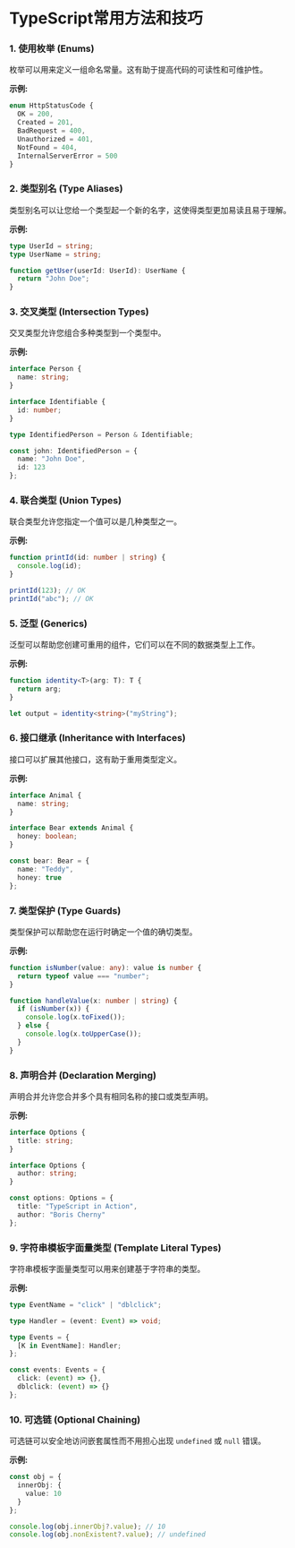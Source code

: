 # TypeScript常用方法和技巧

### 1. 使用枚举 (Enums)
枚举可以用来定义一组命名常量。这有助于提高代码的可读性和可维护性。

**示例:**
```typescript
enum HttpStatusCode {
  OK = 200,
  Created = 201,
  BadRequest = 400,
  Unauthorized = 401,
  NotFound = 404,
  InternalServerError = 500
}
```

### 2. 类型别名 (Type Aliases)
类型别名可以让您给一个类型起一个新的名字，这使得类型更加易读且易于理解。

**示例:**
```typescript
type UserId = string;
type UserName = string;

function getUser(userId: UserId): UserName {
  return "John Doe";
}
```

### 3. 交叉类型 (Intersection Types)
交叉类型允许您组合多种类型到一个类型中。

**示例:**
```typescript
interface Person {
  name: string;
}

interface Identifiable {
  id: number;
}

type IdentifiedPerson = Person & Identifiable;

const john: IdentifiedPerson = {
  name: "John Doe",
  id: 123
};
```

### 4. 联合类型 (Union Types)
联合类型允许您指定一个值可以是几种类型之一。

**示例:**
```typescript
function printId(id: number | string) {
  console.log(id);
}

printId(123); // OK
printId("abc"); // OK
```

### 5. 泛型 (Generics)
泛型可以帮助您创建可重用的组件，它们可以在不同的数据类型上工作。

**示例:**
```typescript
function identity<T>(arg: T): T {
  return arg;
}

let output = identity<string>("myString");
```

### 6. 接口继承 (Inheritance with Interfaces)
接口可以扩展其他接口，这有助于重用类型定义。

**示例:**
```typescript
interface Animal {
  name: string;
}

interface Bear extends Animal {
  honey: boolean;
}

const bear: Bear = {
  name: "Teddy",
  honey: true
};
```

### 7. 类型保护 (Type Guards)
类型保护可以帮助您在运行时确定一个值的确切类型。

**示例:**
```typescript
function isNumber(value: any): value is number {
  return typeof value === "number";
}

function handleValue(x: number | string) {
  if (isNumber(x)) {
    console.log(x.toFixed());
  } else {
    console.log(x.toUpperCase());
  }
}
```

### 8. 声明合并 (Declaration Merging)
声明合并允许您合并多个具有相同名称的接口或类型声明。

**示例:**
```typescript
interface Options {
  title: string;
}

interface Options {
  author: string;
}

const options: Options = {
  title: "TypeScript in Action",
  author: "Boris Cherny"
};
```

### 9. 字符串模板字面量类型 (Template Literal Types)
字符串模板字面量类型可以用来创建基于字符串的类型。

**示例:**
```typescript
type EventName = "click" | "dblclick";

type Handler = (event: Event) => void;

type Events = {
  [K in EventName]: Handler;
};

const events: Events = {
  click: (event) => {},
  dblclick: (event) => {}
};
```

### 10. 可选链 (Optional Chaining)
可选链可以安全地访问嵌套属性而不用担心出现 `undefined` 或 `null` 错误。

**示例:**
```typescript
const obj = {
  innerObj: {
    value: 10
  }
};

console.log(obj.innerObj?.value); // 10
console.log(obj.nonExistent?.value); // undefined
```
